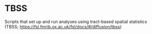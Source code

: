 # TBSS
Scripts that set up and run analyses using tract-based spatial statistics (TBSS; https://fsl.fmrib.ox.ac.uk/fsl/docs/#/diffusion/tbss)
